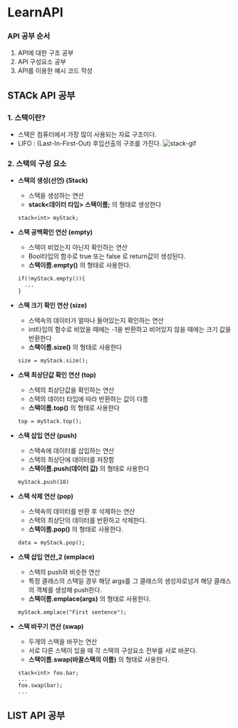# LearnAPI
### API 공부 순서
1. API에 대한 구조 공부
2. API 구성요소 공부
3. API를 이용한 예시 코드 작성


## STACk API 공부
### 1. 스택이란?
* 스택은 컴퓨터에서 가장 많이 사용되는 자료 구조이다.
* LIFO : (Last-In-First-Out) 후입선출의 구조를 가진다.
![stack-gif](https://github.com/khs020512/LearnAPI/assets/97209803/bdb1f7bd-2cc3-4c5f-9230-bd4b6a7d661b)
### 2. 스택의 구성 요소
* **스택의 생성(선언) (Stack)**
  * 스택을 생성하는 연산
  * **stack<데이터 타입> 스택이름;** 의 형태로 생성한다
  ```
  stack<int> myStack;
  ```
* **스택 공백확인 연산 (empty)**

  * 스택이 비었는지 아닌지 확인하는 연산
  * Bool타입의 함수로 true 또는 false 로 return값이 생성된다.
  * **스택이름.empty()** 의 형태로 사용한다.
  ```
  if(!myStack.empty()){
    ...
  }
  ```
  
* **스택 크기 확인 연산 (size)**
  * 스택속의 데이터가 얼마나 들어있는지 확인하는 연산
  * int타입의 함수로 비었을 때에는 -1을 반환하고 비어있지 않을 때에는 크기 값을 반환한다
  * **스택이름.size()** 의 형태로 사용한다
  ```
  size = myStack.size();
  ```
* **스택 최상단값 확인 연산 (top)**
  * 스택의 최상단값을 확인하는 연산
  * 스택의 데이터 타입에 따라 반환하는 값이 다름
  * **스택이름.top()** 의 형태로 사용한다
  ```
  top = myStack.top();
  ```
* **스택 삽입 연산 (push)**
  * 스택속에 데이터를 삽입하는 연산
  * 스택의 최상단에 데이터를 저장함
  * **스택이름.push(데이터 값)** 의 형태로 사용한다
  ```
  myStack.push(10)
  ```
* **스택 삭제 연산 (pop)**
  * 스택속의 데이터를 반환 후 삭제하는 연산
  * 스택의 최상단의 데이터를 반환하고 삭제한다.
  *  **스택이름.pop()** 의 형태로 사용한다.
  ```
  data = myStack.pop();
  ```
* **스택 삽입 연산_2 (emplace)**
  * 스택의 push와 비슷한 연산
  * 특정 클래스의 스택일 경우 해당 args를 그 클래스의 생성자로넘겨 해당 클래스의 객체를 생성해 push한다.
  * **스택이름.emplace(args)** 의 형태로 사용한다.
  ```
  myStack.emplace("First sentence");
  ```
* **스택 바꾸기 연산 (swap)**
  * 두개의 스택을 바꾸는 연산
  * 서로 다른 스택이 있을 때 각 스택의 구성요소 전부를 서로 바꾼다.
  * **스택이름.swap(바꿀스택의 이름)** 의 형태로 사용한다.
  ```
  stack<int> foo.bar;
  ...
  foo.swap(bar);
  ...
  ```

## LIST API 공부
